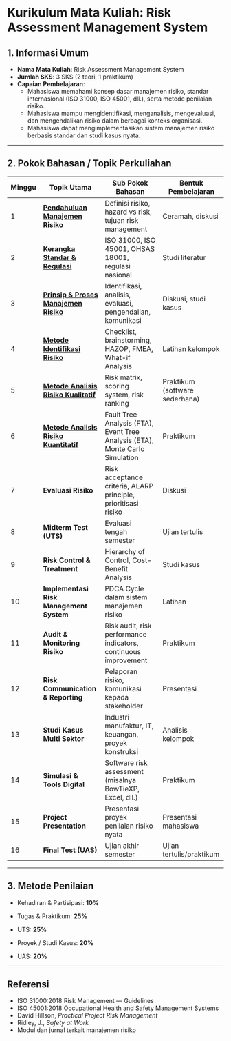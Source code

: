 # Kurikulum Mata Kuliah: Risk Assessment Management System

## 1. Informasi Umum

- **Nama Mata Kuliah**: Risk Assessment Management System
- **Jumlah SKS**: 3 SKS (2 teori, 1 praktikum)
- **Capaian Pembelajaran**:
    - Mahasiswa memahami konsep dasar manajemen risiko, standar internasional (ISO 31000, ISO 45001, dll.), serta metode penilaian risiko.        
    - Mahasiswa mampu mengidentifikasi, menganalisis, mengevaluasi, dan mengendalikan risiko dalam berbagai konteks organisasi.        
    - Mahasiswa dapat mengimplementasikan sistem manajemen risiko berbasis standar dan studi kasus nyata.        

---

## 2. Pokok Bahasan / Topik Perkuliahan

| Minggu | Topik Utama                                                          | Sub Pokok Bahasan                                                            | Bentuk Pembelajaran            |
| ------ | -------------------------------------------------------------------- | ---------------------------------------------------------------------------- | ------------------------------ |
| 1      | [**Pendahuluan Manajemen Risiko**](1-pendahuluan.md)                 | Definisi risiko, hazard vs risk, tujuan risk management                      | Ceramah, diskusi               |
| 2      | [**Kerangka Standar & Regulasi**](02-framework.md)                   | ISO 31000, ISO 45001, OHSAS 18001, regulasi nasional                         | Studi literatur                |
| 3      | [**Prinsip & Proses Manajemen Risiko**](03-prinsip.md)               | Identifikasi, analisis, evaluasi, pengendalian, komunikasi                   | Diskusi, studi kasus           |
| 4      | [**Metode Identifikasi Risiko**](04-metode-identifikasi.md)          | Checklist, brainstorming, HAZOP, FMEA, What-if Analysis                      | Latihan kelompok               |
| 5      | [**Metode Analisis Risiko Kualitatif**](05-analisis-kualitatif.md)   | Risk matrix, scoring system, risk ranking                                    | Praktikum (software sederhana) |
| 6      | [**Metode Analisis Risiko Kuantitatif**](06-analisis-kuantitatif.md) | Fault Tree Analysis (FTA), Event Tree Analysis (ETA), Monte Carlo Simulation | Praktikum                      |
| 7      | **Evaluasi Risiko**                                                  | Risk acceptance criteria, ALARP principle, prioritisasi risiko               | Diskusi                        |
| 8      | **Midterm Test (UTS)**                                               | Evaluasi tengah semester                                                     | Ujian tertulis                 |
| 9      | **Risk Control & Treatment**                                         | Hierarchy of Control, Cost-Benefit Analysis                                  | Studi kasus                    |
| 10     | **Implementasi Risk Management System**                              | PDCA Cycle dalam sistem manajemen risiko                                     | Latihan                        |
| 11     | **Audit & Monitoring Risiko**                                        | Risk audit, risk performance indicators, continuous improvement              | Praktikum                      |
| 12     | **Risk Communication & Reporting**                                   | Pelaporan risiko, komunikasi kepada stakeholder                              | Presentasi                     |
| 13     | **Studi Kasus Multi Sektor**                                         | Industri manufaktur, IT, keuangan, proyek konstruksi                         | Analisis kelompok              |
| 14     | **Simulasi & Tools Digital**                                         | Software risk assessment (misalnya BowTieXP, Excel, dll.)                    | Praktikum                      |
| 15     | **Project Presentation**                                             | Presentasi proyek penilaian risiko nyata                                     | Presentasi mahasiswa           |
| 16     | **Final Test (UAS)**                                                 | Ujian akhir semester                                                         | Ujian tertulis/praktikum       |

---

## 3. Metode Penilaian

- Kehadiran & Partisipasi: **10%**
    
- Tugas & Praktikum: **25%**
    
- UTS: **25%**
    
- Proyek / Studi Kasus: **20%**
    
- UAS: **20%**
    

---
## Referensi
- ISO 31000:2018 Risk Management — Guidelines    
- ISO 45001:2018 Occupational Health and Safety Management Systems    
- David Hillson, _Practical Project Risk Management_    
- Ridley, J., _Safety at Work_    
- Modul dan jurnal terkait manajemen risiko